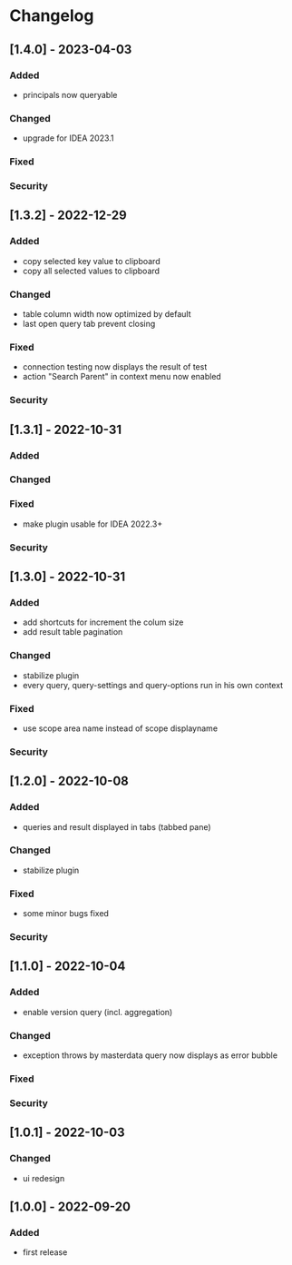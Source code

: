 # Changelog

## [1.4.0] - 2023-04-03

### Added

- principals now queryable

### Changed

- upgrade for IDEA 2023.1

### Fixed

### Security

## [1.3.2] - 2022-12-29

### Added

- copy selected key value to clipboard
- copy all selected values to clipboard

### Changed

- table column width now optimized by default
- last open query tab prevent closing

### Fixed

- connection testing now displays the result of test
- action "Search Parent" in context menu now enabled

### Security

## [1.3.1] - 2022-10-31

### Added

### Changed

### Fixed

- make plugin usable for IDEA 2022.3+

### Security

## [1.3.0] - 2022-10-31

### Added

- add shortcuts for increment the colum size
- add result table pagination

### Changed

- stabilize plugin
- every query, query-settings and query-options run in his own context

### Fixed

- use scope area name instead of scope displayname

### Security

## [1.2.0] - 2022-10-08

### Added

- queries and result displayed in tabs (tabbed pane)

### Changed

- stabilize plugin

### Fixed

- some minor bugs fixed

### Security

## [1.1.0] - 2022-10-04

### Added

- enable version query (incl. aggregation)

### Changed

- exception throws by masterdata query now displays as error bubble

### Fixed

### Security

## [1.0.1] - 2022-10-03

### Changed

- ui redesign

## [1.0.0] - 2022-09-20

### Added

- first release
